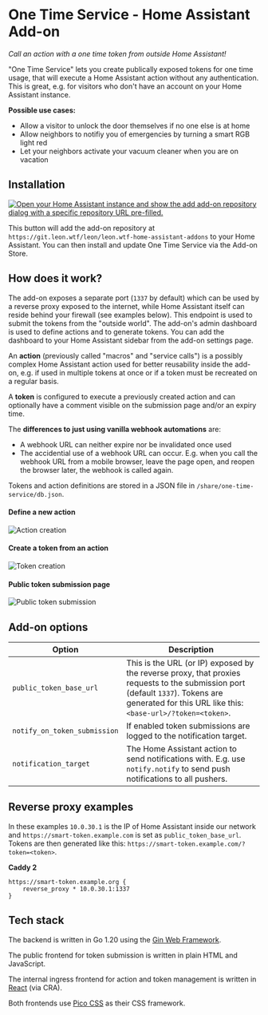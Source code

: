 # One Time Service - Home Assistant Add-on

_Call an action with a one time token from outside Home Assistant!_

"One Time Service" lets you create publically exposed tokens for one time usage, that will execute a Home Assistant action without any authentication. This is great, e.g. for visitors who don't have an account on your Home Assistant instance.

**Possible use cases:**
- Allow a visitor to unlock the door themselves if no one else is at home
- Allow neighbors to notifiy you of emergencies by turning a smart RGB light red
- Let your neighbors activate your vacuum cleaner when you are on vacation

## Installation

[![Open your Home Assistant instance and show the add add-on repository dialog with a specific repository URL pre-filled.](https://my.home-assistant.io/badges/supervisor_add_addon_repository.svg)](https://my.home-assistant.io/redirect/supervisor_add_addon_repository/?repository_url=https%3A%2F%2Fgit.leon.wtf%2Fleon%2Fleon.wtf-home-assistant-addons)

This button will add the add-on repository at `https://git.leon.wtf/leon/leon.wtf-home-assistant-addons` to your Home Assistant. You can then install and update One Time Service via the Add-on Store.

## How does it work?

The add-on exposes a separate port (`1337` by default) which can be used by a reverse proxy exposed to the internet, while Home Assistant itself can reside behind your firewall (see examples below). This endpoint is used to submit the tokens from the "outside world". The add-on's admin dashboard is used to define actions and to generate tokens. You can add the dashboard to your Home Assistant sidebar from the add-on settings page.

An **action** (previously called "macros" and "service calls") is a possibly complex Home Assistant action used for better reusability inside the add-on, e.g. if used in multiple tokens at once or if a token must be recreated on a regular basis.

A **token** is configured to execute a previously created action and can optionally have a comment visible on the submission page and/or an expiry time.

The **differences to just using vanilla webhook automations** are:
- A webhook URL can neither expire nor be invalidated once used
- The accidential use of a webhook URL can occur. E.g. when you call the webhook URL from a mobile browser, leave the page open, and reopen the browser later, the webhook is called again.

Tokens and action definitions are stored in a JSON file in `/share/one-time-service/db.json`.

#### Define a new action

![Action creation](https://git.leon.wtf/leon/one-time-service/-/raw/main/screenshots/macro-creation.png)

#### Create a token from an action

![Token creation](https://git.leon.wtf/leon/one-time-service/-/raw/main/screenshots/token-creation.png)

#### Public token submission page

![Public token submission](https://git.leon.wtf/leon/one-time-service/-/raw/main/screenshots/token-submission.png)

## Add-on options

| Option                       | Description |
|------------------------------|-------------|
| `public_token_base_url`      | This is the URL (or IP) exposed by the reverse proxy, that proxies requests to the submission port (default `1337`). Tokens are generated for this URL like this: `<base-url>/?token=<token>`. |
| `notify_on_token_submission` | If enabled token submissions are logged to the notification target. |
| `notification_target`        | The Home Assistant action to send notifications with. E.g. use `notify.notify` to send push notifications to all pushers. |  

## Reverse proxy examples

In these examples `10.0.30.1` is the IP of Home Assistant inside our network and `https://smart-token.example.com` is set as `public_token_base_url`. Tokens are then generated like this: `https://smart-token.example.com/?token=<token>`.

**Caddy 2**

```Caddyfile
https://smart-token.example.org {
    reverse_proxy * 10.0.30.1:1337
}
```

## Tech stack

The backend is written in Go 1.20 using the [Gin Web Framework](https://github.com/gin-gonic).

The public frontend for token submission is written in plain HTML and JavaScript.

The internal ingress frontend for action and token management is written in [React](https://react.dev/) (via CRA).

Both frontends use [Pico CSS](https://picocss.com/) as their CSS framework.

